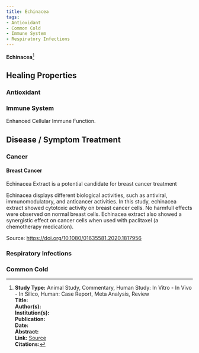 ```yaml
---
title: Echinacea
tags:
- Antioxidant
- Common Cold
- Immune System
- Respiratory Infections
---
```

**Echinacea**[^1]

## Healing Properties

### Antioxidant

### Immune System

Enhanced Cellular Immune Function.

## Disease / Symptom Treatment

### Cancer

#### Breast Cancer

Echinacea Extract is a potential candidate for breast cancer treatment

Echinacea displays different biological activities, such as antiviral, immunomodulatory, and anticancer activities. In this study, echinacea extract showed cytotoxic activity on breast cancer cells. No harmfull effects were observed on normal breast cells. Echinacea extract also showed a synergistic effect on cancer cells when used with paclitaxel (a chemotherapy medication).

Source: https://doi.org/10.1080/01635581.2020.1817956

### Respiratory Infections

### Common Cold

[^1]: **Study Type:** Animal Study, Commentary, Human Study: In Vitro - In Vivo - In Silico, Human: Case Report, Meta Analysis, Review<br>**Title:** <br>**Author(s):**  <br>**Institution(s):** <br>**Publication:** <i> </i><br>**Date:** <br>**Abstract:** <i> </i><br>**Link:** [Source]()<br>**Citations:**

<!-- [^1]: 
**Title:** [ ]( )<br>
**Publication:** [ ]( )<br>
**Date:** <br>
**Study Type:** Animal Study, Commentary, Human Study: In Vitro - In Vivo - In Silico, Human: Case Report, Meta Analysis, Review<br>
**Author(s):** <br>
**Institution(s):** <br>
**Abstract:** <br>
[Archive Link](https://ipfs.io/ipfs/) -->